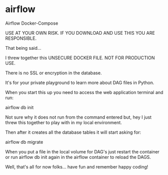 # airflow
Airflow Docker-Compose

USE AT YOUR OWN RISK. IF YOU DOWNLOAD AND USE THIS YOU ARE RESPONSIBLE.

That being said...

I threw together this UNSECURE DOCKER FILE. NOT FOR PRODUCTION USE. 

There is no SSL or encryption in the database. 

It's for your private playground to learn more about DAG files in Python.

When you start this up you need to access the web application terminal and run:

airflow db init

Not sure why it does not run from the command entered but, hey I just threw this together to play with in my local environment.

Then after it creates all the database tables it will start asking for:

airflow db migrate

When you put a file in the local volume for DAG's just restart the container or run airflow db init again in the airflow container to reload the DAGS.

Well, that's all for now folks... have fun and remember happy coding!



